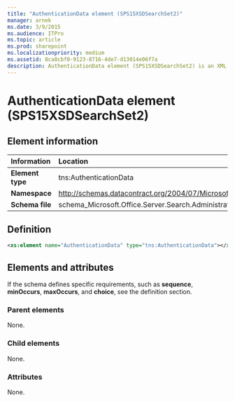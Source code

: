 ```yaml
---
title: "AuthenticationData element (SPS15XSDSearchSet2)"
manager: arnek
ms.date: 3/9/2015
ms.audience: ITPro
ms.topic: article
ms.prod: sharepoint
ms.localizationpriority: medium
ms.assetid: 8ca8cbf0-9123-8716-4de7-d13014e06f7a
description: AuthenticationData element (SPS15XSDSearchSet2) is an XML element.
---
```


# AuthenticationData element (SPS15XSDSearchSet2)
 
## Element information

|Information|Location|
|:-----|:-----|
|**Element type** <br/> |tns:AuthenticationData  <br/> |
|**Namespace** <br/> |http://schemas.datacontract.org/2004/07/Microsoft.Office.Server.Search.Administration  <br/> |
|**Schema file** <br/> |schema_Microsoft.Office.Server.Search.Administration.xsd  <br/> |
   
## Definition

```XML
<xs:element name="AuthenticationData" type="tns:AuthenticationData"></xs:element>

```

## Elements and attributes

If the schema defines specific requirements, such as **sequence**, **minOccurs**, **maxOccurs**, and **choice**, see the definition section. 
  
### Parent elements

None.
  
### Child elements

None.
  
### Attributes

None.
  

